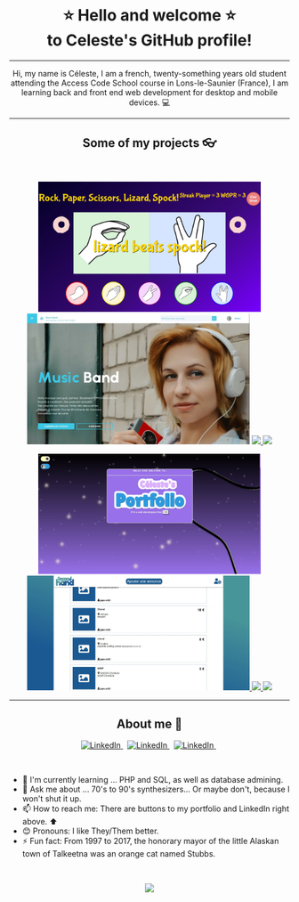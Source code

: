 <p>
  <h1 align="center"> ⭐ Hello and welcome ⭐ <br> to Celeste's GitHub profile! </h1>
</p>

---
<p align="center"> Hi, my name is Céleste, I am a french, twenty-something years old student attending the Access Code School course in Lons-le-Saunier (France), I am learning back and front end web development for desktop and mobile devices. 💻 </p>

---

<h2 align="center"> Some of my projects 👓 </h2> 
<br>

<p align="center">
  <img src="images/rock-paper-scissors.jpg" width="400">
  <img src="images/music-band.jpg" width="400">
  <a href=https://github.com/Plumtree3D/Rock-paper-scissors-lizard-spock>
  <img src="https://github-readme-stats.vercel.app/api/pin/?username=Plumtree3D&repo=Rock-paper-scissors-lizard-spock&theme=shades-of-purple" />
  </a>
  <a href=https://github.com/Plumtree3D/music-band>
  <img src="https://github-readme-stats.vercel.app/api/pin/?username=Plumtree3D&repo=music-band" />
</p>
<p align="center">
  <img src="images/celestes-portfolio.jpg" width="400">
  <img src="images/second-hand.jpg" width="400">
  </a>
  <a href=https://github.com/Plumtree3D/symmetrical-succotash>
  <img src="https://github-readme-stats.vercel.app/api/pin/?username=Plumtree3D&repo=symmetrical-succotash&theme=jolly" />
  </a>
  <a href=https://github.com/Plumtree3D/music-band>
  <img src="https://github-readme-stats.vercel.app/api/pin/?username=Plumtree3D&repo=second_hand&theme=solarized-dark" />
  </a>
</p>


---

<h2 align="center"> About me 🎃 </h2>
<p align="center">
    <a href="https://ilanr.promo-93.codeur.online/portfolio/"> <img src="https://img.shields.io/badge/-My_Portfolio-9999FF?style=flat-square&?color=9999FF" alt="LinkedIn"/> </a> &nbsp;
    <a href="https://www.linkedin.com/in/c%C3%A9leste-robert-casals/"> <img src="https://img.shields.io/badge/-LinkedIn-0A66C2?style=flat-square&logo=linkedin&?color=0A66C2" alt="LinkedIn"/> </a> &nbsp;
    <a href="https://stackoverflow.com/users/16712567/plumtree"> <img src="https://img.shields.io/badge/-StackOverflow-FFFFFF?style=flat-square&logo=stackoverflow&?color=F58025" alt="LinkedIn"/> </a> &nbsp;
</p>
<br />

<ul>
  <li> 🌱 I'm currently learning ... PHP and SQL, as well as database admining.
  <li> 💬 Ask me about ... 70's to 90's synthesizers... Or maybe don't, because I won't shut it up. 
  <li> 📫 How to reach me: There are buttons to my portfolio and LinkedIn right above. ⬆ 
  <li> 😊 Pronouns: I like They/Them better.
  <li> ⚡ Fun fact: From 1997 to 2017, the honorary mayor of the little Alaskan town of Talkeetna was an orange cat named Stubbs.
</ul>
<br/>

<p align="center">
<img src="https://github-readme-stats.vercel.app/api/top-langs/?username=Plumtree3D&theme=synthwave" width="400">
</p>

 
